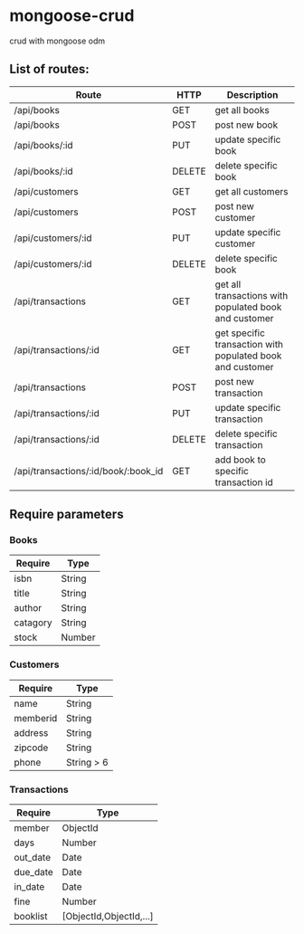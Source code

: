 # mongoose-crud
crud with mongoose odm

## List of routes:
| Route | HTTP | Description |
|-------|------|-------------|
| /api/books | GET | get all books |
| /api/books | POST | post new book |
| /api/books/:id | PUT | update specific book |
| /api/books/:id | DELETE | delete specific book |
| /api/customers | GET | get all customers |
| /api/customers | POST | post new customer |
| /api/customers/:id | PUT | update specific customer |
| /api/customers/:id | DELETE | delete specific book |
| /api/transactions | GET | get all transactions with populated book and customer |
| /api/transactions/:id | GET | get specific transaction with populated book and customer|
| /api/transactions | POST | post new transaction |
| /api/transactions/:id | PUT | update specific transaction |
| /api/transactions/:id | DELETE | delete specific transaction |
| /api/transactions/:id/book/:book_id | GET | add book to specific transaction id |


## Require parameters
### Books
| Require | Type |
|---------|------|
| isbn | String |
| title | String |
| author | String |
| catagory | String |
| stock | Number |

### Customers
| Require | Type |
|---------|------|
| name | String |
| memberid | String |
| address | String |
| zipcode | String |
| phone | String > 6 |

### Transactions
| Require | Type |
|---------|------|
| member | ObjectId |
| days | Number |
| out_date | Date |
| due_date | Date |
| in_date | Date |
| fine | Number |
| booklist | [ObjectId,ObjectId,...] |